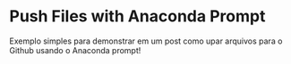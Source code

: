 # Push Files with Anaconda Prompt
Exemplo simples para demonstrar em um post como upar arquivos para o Github usando o Anaconda prompt!
